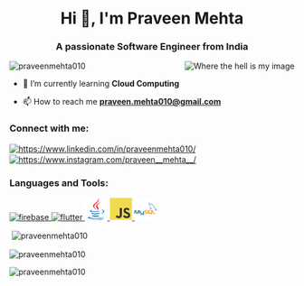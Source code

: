 <h1 align="center">Hi 👋, I'm Praveen Mehta</h1>
<h3 align="center">A passionate Software Engineer from India</h3>
<img align="right" alt="Where the hell is my image" src="https://media4.giphy.com/media/2IudUHdI075HL02Pkk/giphy.gif?cid=ecf05e470aycjc6ursu945bvlp27jego0gopezhw4v0n6gqa&ep=v1_gifs_search&rid=giphy.gif&ct=g"></img>
<p align="left"> <img src="https://komarev.com/ghpvc/?username=praveenmehta010&label=Profile%20views&color=0e75b6&style=flat" alt="praveenmehta010" /> </p>

- 🌱 I’m currently learning **Cloud Computing**

- 📫 How to reach me **praveen.mehta010@gmail.com**

<h3 align="left">Connect with me:</h3>
<p align="left">
<a href="https://linkedin.com/in/https://www.linkedin.com/in/praveenmehta010/" target="blank"><img align="center" src="https://raw.githubusercontent.com/rahuldkjain/github-profile-readme-generator/master/src/images/icons/Social/linked-in-alt.svg" alt="https://www.linkedin.com/in/praveenmehta010/" height="30" width="40" /></a>
<a href="https://instagram.com/https://www.instagram.com/praveen__mehta__/" target="blank"><img align="center" src="https://raw.githubusercontent.com/rahuldkjain/github-profile-readme-generator/master/src/images/icons/Social/instagram.svg" alt="https://www.instagram.com/praveen__mehta__/" height="30" width="40" /></a>
</p>

<h3 align="left">Languages and Tools:</h3>
<p align="left"> <a href="https://firebase.google.com/" target="_blank" rel="noreferrer"> <img src="https://www.vectorlogo.zone/logos/firebase/firebase-icon.svg" alt="firebase" width="40" height="40"/> </a> <a href="https://flutter.dev" target="_blank" rel="noreferrer"> <img src="https://www.vectorlogo.zone/logos/flutterio/flutterio-icon.svg" alt="flutter" width="40" height="40"/> </a> <a href="https://www.java.com" target="_blank" rel="noreferrer"> <img src="https://raw.githubusercontent.com/devicons/devicon/master/icons/java/java-original.svg" alt="java" width="40" height="40"/> </a> <a href="https://developer.mozilla.org/en-US/docs/Web/JavaScript" target="_blank" rel="noreferrer"> <img src="https://raw.githubusercontent.com/devicons/devicon/master/icons/javascript/javascript-original.svg" alt="javascript" width="40" height="40"/> </a> <a href="https://www.mysql.com/" target="_blank" rel="noreferrer"> <img src="https://raw.githubusercontent.com/devicons/devicon/master/icons/mysql/mysql-original-wordmark.svg" alt="mysql" width="40" height="40"/> </a> </p>


<p>&nbsp;<img align="center" src="https://github-readme-stats.vercel.app/api?username=praveenmehta010&show_icons=true&locale=en" alt="praveenmehta010" /></p>

<p><img align="center" src="https://github-readme-streak-stats.herokuapp.com/?user=praveenmehta010&" alt="praveenmehta010" /></p>

<p><img align="left" src="https://github-readme-stats.vercel.app/api/top-langs?username=praveenmehta010&show_icons=true&locale=en&layout=compact" alt="praveenmehta010" /></p>
